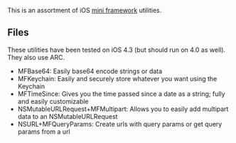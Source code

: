 This is an assortment of iOS [mini framework](https://github.com/jasongregori/mini-frameworks) utilities.


Files
-----

These utilities have been tested on iOS 4.3 (but should run on 4.0 as well). They also use ARC.

- MFBase64: Easily base64 encode strings or data
- MFKeychain: Easily and securely store whatever you want using the Keychain
- MFTimeSince: Gives you the time passed since a date as a string; fully and easily customizable
- NSMutableURLRequest+MFMultipart: Allows you to easily add multipart data to an NSMutableURLRequest
- NSURL+MFQueryParams: Create urls with query params or get query params from a url